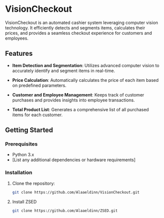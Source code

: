 # VisionCheckout

VisionCheckout is an automated cashier system leveraging computer vision technology. It efficiently detects and segments items, calculates their prices, and provides a seamless checkout experience for customers and employees.

## Features

- **Item Detection and Segmentation**: Utilizes advanced computer vision to accurately identify and segment items in real-time.

- **Price Calculation**: Automatically calculates the price of each item based on predefined parameters.

- **Customer and Employee Management**: Keeps track of customer purchases and provides insights into employee transactions.

- **Total Product List**: Generates a comprehensive list of all purchased items for each customer.

## Getting Started

### Prerequisites

- Python 3.x
- [List any additional dependencies or hardware requirements]

### Installation

1. Clone the repository:

   ```bash
   git clone https://github.com/Alaaeldinn/VisionCheckout.git
   ```
2. Install ZSED

   ```bash
   git clone https://github.com/Alaaeldinn/ZSED.git
   ```
   
   
